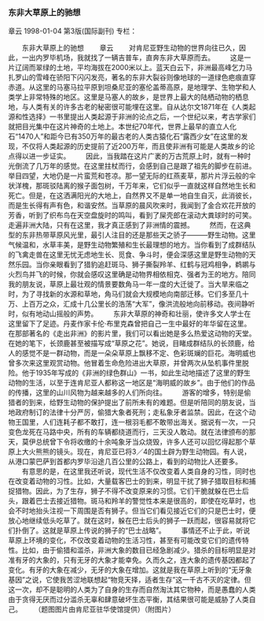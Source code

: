 ### 东非大草原上的驰想
章云
1998-01-04
第3版(国际副刊)
专栏：

　　东非大草原上的驰想
　　章云
　　对肯尼亚野生动物的世界向往已久，因此，一出内罗毕机场，我就找了一辆吉普车，直奔东非大草原而去。
　　这是一片辽阔而翠绿的土地，平均海拔在2000米以上。蓝天白云下，非洲最高峰乞力马扎罗山的雪峰在骄阳下闪闪发亮，著名的东非大裂谷则像地球的一道绿色疤痕直穿赤道。从这里的马塞马拉平原到坦桑尼亚的塞伦盖蒂高原，是地理学、生物学和人类学上非常特殊的地区。这里是马塞人的故乡，是世界上最大的陆栖动物的栖息地，与人类有关的许多古老的秘密很可能埋在这里。自从达尔文1871年在《人类起源和性选择》一书里提出人类起源于非洲的论点之后，一个世纪以来，考古学家们就把目光集中在这片神奇的土地上。本世纪70年代，世界上最早的直立人化石“1470人”和距今已有350万年的最古老的人类古猿化石“露西少女”在这里的发现，不仅将人类起源的历史提前了近200万年，而且使非洲有可能是人类故乡的论点得以进一步证实。
　　因此，当我踏在这片广袤的万古荒原上时，就有一种时光倒流了几万年的感觉。在这里拄杖而行，会感到自己是跟了祖先的脚步在前进。举目四望，大地仍是一片蛮荒和苍凉。那一望无际的红燕麦草，那片片浮云般的伞状洋槐，那斑驳陆离的猴子面包树，千万年来，它们似乎一直就这样自然地生长和死亡。但是，在这洒满阳光的大地上，自然界又不是单一地自生自灭，此消彼长，而是生长得有声有色，和谐安然。当草原的晨风吹来时，我闻到了金合欢花开放的芳香，听到了织布鸟在天空盘旋时的鸣叫，看到了屎壳郎在滚动大粪球时的可笑。走遍非洲大陆，只有在这里，我才真正感到了非洲情的震撼。
　　然而，在这典型的东非热带草原风光里，最引人注目的还是那些天之骄子———野生动物。这里气候温和，水草丰美，是野生动物繁殖和生长最理想的地方。当你看到了成群结队的飞禽走兽在这里无忧无虑地生长、觅食、争斗时，便会深感这里是野生动物的天然乐园。当你亲眼看到了猎豹追赶斑马、狮子撕裂羚羊、红鹤与冠鸡相争，鹈鹕与火烈鸟并飞的时候，你就会感叹这里确是动物界相依相克、强者为王的地方。陪同我的朋友说，草原上最壮观的情景要数角马一年一度的大迁徙了。当大旱来临之时，为了寻找新的水源和草地，角马们就会大规模地向南部迁移。它们多至几十万、上百万之众，汇成十几公里长的浩荡“大军”，像洪流般地向前移动。夜间静听时，似有地动山摇般的声势。
　　东非大草原的神奇和壮丽，使许多文人学士在这里留下了足迹。丹麦作家卡伦·布里克森曾把自己一生中最好的年华留在这里。在那部著名的《走出非洲》的影片里，我们可以看出她是多么热爱这动物的天堂。在她的笔下，长颈鹿甚至被描写成“草原之花”。她说，目睹成群结队的长颈鹿，给人的感觉不是一群动物，而是一朵朵草原上飘移不定、色彩斑斓的巨花。海明威也曾多次来这里观赏动物。他冒着生命危险进出大草原，并曾两次从坠机事件里脱险。他于1935年写成的《非洲的绿色群山》一书，如此生动地描述了这里的野生动物的生活，以至于连肯尼亚人都称这一地区是“海明威的故乡”。由于他们的作品的传播，这里的山川风物为越来越多的人们所向往。
　　游客的增多，特别是偷猎者的到来，给野生动物的保护提出了前所未有的难题。但是听陪同的朋友说，当地政府制订的法律十分严厉，偷猎大象者死刑；走私象牙者监禁。因此，在这个动物王国里，人们连耗子都不敢打，连一根羽毛都不敢带出海关。据说有一次，一只变色龙死在马路中央，所有的车辆都绕道而行，三天没人敢动。就在法律颁布的那天，莫伊总统曾下令将收缴的十余吨象牙当众烧毁，许多人还可以回忆得起那个草原上大火熊熊的镜头。现在，肯尼亚已将3／4的国土辟为野生动物园。有人说，从港口蒙巴萨到首都内罗毕沿途几百公里的公路上，看到的动物比人还要多。
　　有意思的是，在这里我还听说，现代生活不仅改变着人类自身的习性，同时也在改变着动物的习性。比如，大量载客巴士的到来，明显干扰了狮子猎取目标和捕捉猎物。因此，为了生存，狮子不得不改变原来的习惯。它们干脆就躲在巴士后头，跟着巴士去接近猎物。斑马和羚羊的警觉性本来是很高的，即使在吃草时，也会不时地抬头注视一下周围是否有狮子。但当它们看见接近它们的只是巴士时，便放心地继续低头吃草了。就在这时，躲在巴士后头的狮子一跃而起，很容易就将它们扑倒了。这就是草原上传说的狮子的“巴士战略”。
　　事情还不止于此，听说草原上环境的变化，不仅改变着动物的生活习性，甚至有可能改变它们的遗传特性。比如，由于偷猎和滥杀，非洲大象的数目已经急剧减少。猎杀的目标明显是对准有牙的大象的，只有无牙的大象才能幸免。久而久之，连大象的遗传基因都起了变化。有牙的大象在减少，无牙的大象在增加。这就是我在草原上听到的“无牙象基因”之说，它使我苦涩地联想起“物竞天择，适者生存”这一千古不灭的定律。但这一次，却不是聪明的人类为了自身的生存而自然淘汰其它物种，而是愚蠢的人类由于贪得无厌而过分滥杀无辜和肆意破坏生态平衡，其结果很可能是威胁了人类自己。
　　（题图图片由肯尼亚驻华使馆提供）（附图片）
